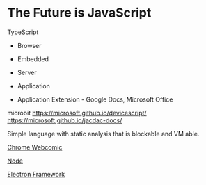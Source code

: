 # The Future is JavaScript

TypeScript

- Browser
- Embedded
- Server
- Application

- Application Extension -  Google Docs, Microsoft Office

microbit
https://microsoft.github.io/devicescript/
https://microsoft.github.io/jacdac-docs/

Simple language with static analysis that is blockable and VM able.


[Chrome Webcomic](https://www.google.com/googlebooks/chrome/med_00.html)

[Node](https://nodejs.org)

[Electron Framework](https://www.electronjs.org)